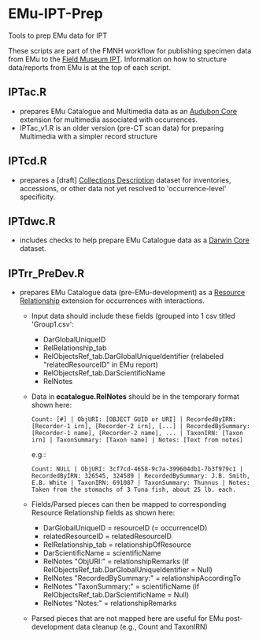 # EMu-IPT-Prep
Tools to prep EMu data for IPT

These scripts are part of the FMNH workflow for publishing specimen data from EMu to the [Field Museum IPT](https://fmipt.fieldmuseum.org).
Information on how to structure data/reports from EMu is at the top of each script.

## IPTac.R
  - prepares EMu Catalogue and Multimedia data as an [Audubon Core](https://github.com/tdwg/ac/blob/master/docs/termlist.md) extension for multimedia associated with occurrences.
  - IPTac_v1.R is an older version (pre-CT scan data) for preparing Multimedia with a simpler record structure

## IPTcd.R
  - prepares a [draft] [Collections Description](https://github.com/tdwg/cd) dataset for inventories, accessions, or other data not yet resolved to 'occurrence-level' specificity.

## IPTdwc.R
  - includes checks to help prepare EMu Catalogue data as a [Darwin Core](https://github.com/tdwg/dwc/blob/master/docs/terms/index.md) dataset.

## IPTrr_PreDev.R
  - prepares EMu Catalogue data (pre-EMu-development) as a [Resource Relationship](https://tools.gbif.org/dwca-validator/extension.do?id=dwc:ResourceRelationship) extension for occurrences with interactions.
    - Input data should include these fields (grouped into 1 csv titled 'Group1.csv':
      - DarGlobalUniqueID
      - RelRelationship_tab
      - RelObjectsRef_tab.DarGlobalUniqueIdentifier (relabeled "relatedResourceID" in EMu report)
      - RelObjectsRef_tab.DarScientificName
      - RelNotes       

    - Data in **ecatalogue.RelNotes** should be in the temporary format shown here:
      ```
      Count: [#] | ObjURI: [OBJECT GUID or URI] | RecordedByIRN: [Recorder-1 irn], [Recorder-2 irn], [...] | RecordedBySummary: [Recorder-1 name], [Recorder-2 name], ... | TaxonIRN: [Taxon irn] | TaxonSummary: [Taxon name] | Notes: [Text from notes]
      ```
      e.g.:
      ```
      Count: NULL | ObjURI: 3cf7cd-4658-9c7a-399604db1-7b3f979c1 | RecordedByIRN: 326545, 324589 | RecordedBySummary: J.B. Smith, E.B. White | TaxonIRN: 691087 | TaxonSummary: Thunnus | Notes: Taken from the stomachs of 3 Tuna fish, about 25 lb. each.
      ```

    - Fields/Parsed pieces can then be mapped to corresponding Resource Relationship fields as shown here:
      - DarGlobalUniqueID                = resourceID  (= occurrenceID)
      - relatedResourceID                = relatedResourceID
      - RelRelationship_tab              = relationshipOfResource
      - DarScientificName                = scientificName
      - RelNotes "ObjURI:"               = relationshipRemarks (if RelObjectsRef_tab.DarGlobalUniqueIdentifier = Null)
      - RelNotes "RecordedBySummary:"    = relationshipAccordingTo
      - RelNotes "TaxonSummary:"         = scientificName (if RelObjectsRef_tab.DarScientificName = Null)
      - RelNotes "Notes:"                = relationshipRemarks

    - Parsed pieces that are not mapped here are useful for EMu post-development data cleanup (e.g., Count and TaxonIRN)

    
